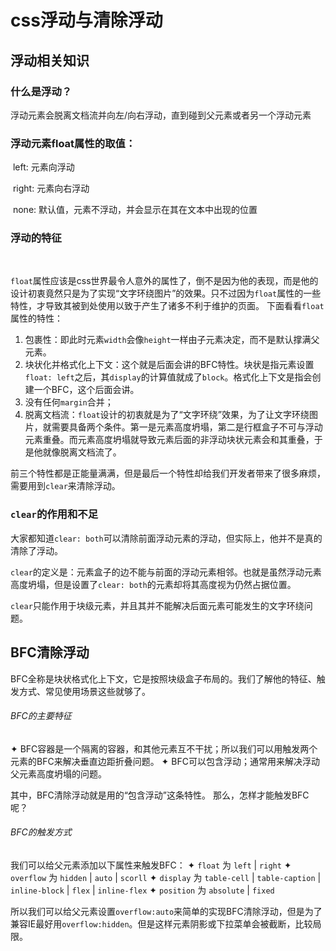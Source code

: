 # css浮动与清除浮动

## 浮动相关知识

### 	什么是浮动？

​		浮动元素会脱离文档流并向左/向右浮动，直到碰到父元素或者另一个浮动元素

### 	浮动元素float属性的取值：

​			left:	元素向浮动

​			right:	元素向右浮动

​			none:	默认值，元素不浮动，并会显示在其在文本中出现的位置

### 	浮动的特征

​		

​	`float`属性应该是css世界最令人意外的属性了，倒不是因为他的表现，而是他的设计初衷竟然只是为了实现“文字环绕图片”的效果。只不过因为`float`属性的一些特性，才导致其被到处使用以致于产生了诸多不利于维护的页面。 下面看看`float`属性的特性：

1. 包裹性：即此时元素`width`会像`height`一样由子元素决定，而不是默认撑满父元素。
2. 块状化并格式化上下文：这个就是后面会讲的BFC特性。块状是指元素设置`float: left`之后，其`display`的计算值就成了`block`。格式化上下文是指会创建一个BFC，这个后面会讲。
3. 没有任何`margin`合并；
4. 脱离文档流：`float`设计的初衷就是为了“文字环绕”效果，为了让文字环绕图片，就需要具备两个条件。第一是元素高度坍塌，第二是行框盒子不可与浮动元素重叠。而元素高度坍塌就导致元素后面的非浮动块状元素会和其重叠，于是他就像脱离文档流了。

前三个特性都是正能量满满，但是最后一个特性却给我们开发者带来了很多麻烦，需要用到`clear`来清除浮动。

### `clear`的作用和不足

大家都知道`clear: both`可以清除前面浮动元素的浮动，但实际上，他并不是真的清除了浮动。

`clear`的定义是：元素盒子的边不能与前面的浮动元素相邻。也就是虽然浮动元素高度坍塌，但是设置了`clear: both`的元素却将其高度视为仍然占据位置。

`clear`只能作用于块级元素，并且其并不能解决后面元素可能发生的文字环绕问题。

## BFC清除浮动

BFC全称是块状格式化上下文，它是按照块级盒子布局的。我们了解他的特征、触发方式、常见使用场景这些就够了。

###### BFC的主要特征

✦ BFC容器是一个隔离的容器，和其他元素互不干扰；所以我们可以用触发两个元素的BFC来解决垂直边距折叠问题。
 ✦ BFC可以包含浮动；通常用来解决浮动父元素高度坍塌的问题。

其中，BFC清除浮动就是用的“包含浮动”这条特性。
 那么，怎样才能触发BFC呢？

###### BFC的触发方式

我们可以给父元素添加以下属性来触发BFC：
 ✦ `float` 为 `left` | `right`
 ✦ `overflow` 为 `hidden` | `auto` | `scorll`
 ✦ `display` 为 `table-cell` | `table-caption` | `inline-block` | `flex` | `inline-flex`
 ✦ `position` 为 `absolute` | `fixed`

所以我们可以给父元素设置`overflow:auto`来简单的实现BFC清除浮动，但是为了兼容IE最好用`overflow:hidden`。但是这样元素阴影或下拉菜单会被截断，比较局限。



